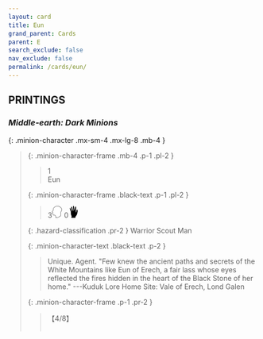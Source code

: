 ```yaml
---
layout: card
title: Eun
grand_parent: Cards
parent: E
search_exclude: false
nav_exclude: false
permalink: /cards/eun/
---
```


## PRINTINGS


### _Middle-earth: Dark Minions_

{: .minion-character .mx-sm-4 .mx-lg-8 .mb-4 }
> {: .minion-character-frame .mb-4 .p-1 .pl-2 }
> > <div class="hazard-mp">1</div>
> > <div class="card-name">Eun</div>
>
> {: .minion-character-frame .black-text .p-1 .pl-2 }
> > 3![](/assets/images/mind.svg) 0![](/assets/images/di.svg)
>
> {: .hazard-classification .pr-2 }
> Warrior Scout Man
>
> {: .minion-character-text .black-text .p-2 }
> > Unique. Agent.  "Few knew the ancient paths and secrets of the White Mountains like Eun of Erech, a fair lass whose eyes reflected the fires hidden in the heart of the Black Stone of her home." ---Kuduk Lore  Home Site: Vale of Erech, Lond Galen  
>
> {: .minion-character-frame .p-1 .pr-2 }
> > <div class="card-shield">【4/8】</div>
> > <div class="card-corruption-white">&nbsp;</div>
